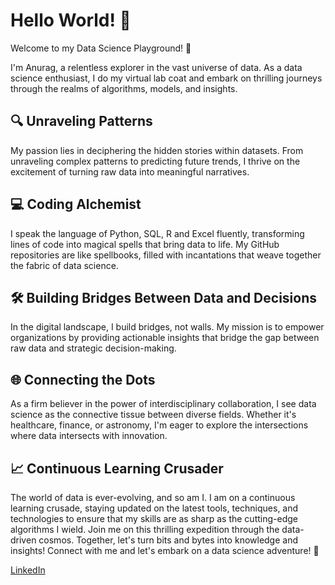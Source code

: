 # Hello World! 👋

Welcome to my Data Science Playground! 🚀

I'm Anurag, a relentless explorer in the vast universe of data. 
As a data science enthusiast, I do my virtual lab coat and embark on thrilling journeys through the realms of algorithms, models, and insights.

## 🔍 Unraveling Patterns
My passion lies in deciphering the hidden stories within datasets. 
From unraveling complex patterns to predicting future trends, I thrive on the excitement of turning raw data into meaningful narratives.

## 💻 Coding Alchemist
I speak the language of Python, SQL, R and Excel fluently, transforming lines of code into magical spells that bring data to life. 
My GitHub repositories are like spellbooks, filled with incantations that weave together the fabric of data science.

## 🛠️ Building Bridges Between Data and Decisions
In the digital landscape, I build bridges, not walls. 
My mission is to empower organizations by providing actionable insights that bridge the gap between raw data and strategic decision-making.

## 🌐 Connecting the Dots
As a firm believer in the power of interdisciplinary collaboration, I see data science as the connective tissue between diverse fields. 
Whether it's healthcare, finance, or astronomy, I'm eager to explore the intersections where data intersects with innovation.

## 📈 Continuous Learning Crusader
The world of data is ever-evolving, and so am I. 
I am on a continuous learning crusade, staying updated on the latest tools, techniques, and technologies to ensure that my skills are as sharp as the cutting-edge algorithms I wield.
Join me on this thrilling expedition through the data-driven cosmos. Together, let's turn bits and bytes into knowledge and insights!
Connect with me and let's embark on a data science adventure! 🚀

[LinkedIn]((https://www.linkedin.com/in/anurag-anugam/))

